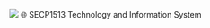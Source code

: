 ![](https://user-images.githubusercontent.com/18350557/176309783-0785949b-9127-417c-8b55-ab5a4333674e.gif) 🌐 SECP1513 Technology and Information System

